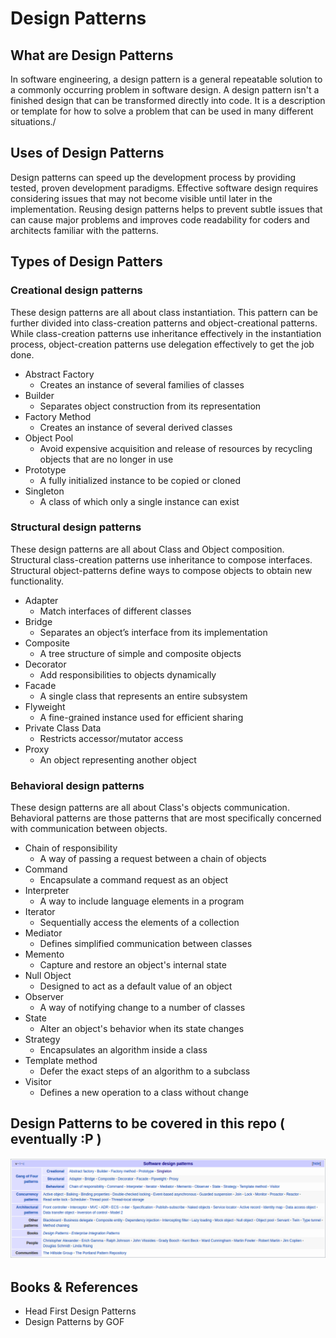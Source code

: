 # Design Patterns

## What are Design Patterns
In software engineering, a design pattern is a general repeatable solution to a commonly occurring problem in software design. A design pattern isn't a finished design that can be transformed directly into code. It is a description or template for how to solve a problem that can be used in many different situations./

## Uses of Design Patterns
Design patterns can speed up the development process by providing tested, proven development paradigms. Effective software design requires considering issues that may not become visible until later in the implementation. Reusing design patterns helps to prevent subtle issues that can cause major problems and improves code readability for coders and architects familiar with the patterns.

## Types of Design Patters

### Creational design patterns

These design patterns are all about class instantiation. This pattern can be further divided into class-creation patterns and object-creational patterns. While class-creation patterns use inheritance effectively in the instantiation process, object-creation patterns use delegation effectively to get the job done.

* Abstract Factory
  * Creates an instance of several families of classes
* Builder
  * Separates object construction from its representation
* Factory Method
  * Creates an instance of several derived classes
* Object Pool
  * Avoid expensive acquisition and release of resources by recycling objects that are no longer in use
* Prototype
  * A fully initialized instance to be copied or cloned
* Singleton
  * A class of which only a single instance can exist

### Structural design patterns

These design patterns are all about Class and Object composition. Structural class-creation patterns use inheritance to compose interfaces. Structural object-patterns define ways to compose objects to obtain new functionality.

* Adapter
  * Match interfaces of different classes
* Bridge
  * Separates an object’s interface from its implementation
* Composite
  * A tree structure of simple and composite objects
* Decorator
  * Add responsibilities to objects dynamically
* Facade
  * A single class that represents an entire subsystem
* Flyweight
  * A fine-grained instance used for efficient sharing
* Private Class Data
  * Restricts accessor/mutator access
* Proxy
  * An object representing another object

### Behavioral design patterns

These design patterns are all about Class's objects communication. Behavioral patterns are those patterns that are most specifically concerned with communication between objects.

* Chain of responsibility
  * A way of passing a request between a chain of objects
* Command
  * Encapsulate a command request as an object
* Interpreter
  * A way to include language elements in a program
* Iterator
  * Sequentially access the elements of a collection
* Mediator
  * Defines simplified communication between classes
* Memento
  * Capture and restore an object's internal state
* Null Object
  * Designed to act as a default value of an object
* Observer
  * A way of notifying change to a number of classes
* State
  * Alter an object's behavior when its state changes
* Strategy
  * Encapsulates an algorithm inside a class
* Template method
  * Defer the exact steps of an algorithm to a subclass
* Visitor
  * Defines a new operation to a class without change

## Design Patterns to be covered in this repo ( eventually :P ) 
![Design Patterns](/DesignPatterns.png?raw=true "Design Patterns")

## Books & References
* Head First Design Patterns
* Design Patterns by GOF
